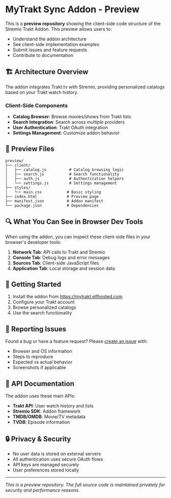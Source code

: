 # MyTrakt Sync Addon - Preview

This is a **preview repository** showing the client-side code structure of the Stremio Trakt Addon. This preview allows users to:

- Understand the addon architecture
- See client-side implementation examples
- Submit issues and feature requests
- Contribute to documentation

## 🏗️ Architecture Overview

The addon integrates Trakt.tv with Stremio, providing personalized catalogs based on your Trakt watch history.

### Client-Side Components

- **Catalog Browser**: Browse movies/shows from Trakt lists
- **Search Integration**: Search across multiple providers
- **User Authentication**: Trakt OAuth integration
- **Settings Management**: Customize addon behavior

## 📁 Preview Files

```
preview/
├── client/
│   ├── catalog.js          # Catalog browsing logic
│   ├── search.js           # Search functionality
│   ├── auth.js             # Authentication helpers
│   └── settings.js         # Settings management
├── styles/
│   └── main.css           # Basic styling
├── index.html             # Preview page
├── manifest.json          # Addon manifest
└── package.json           # Dependencies
```

## 🔍 What You Can See in Browser Dev Tools

When using the addon, you can inspect these client-side files in your browser's developer tools:

1. **Network Tab**: API calls to Trakt and Stremio
2. **Console Tab**: Debug logs and error messages
3. **Sources Tab**: Client-side JavaScript files
4. **Application Tab**: Local storage and session data

## 🚀 Getting Started

1. Install the addon from https://mytrakt.elfhosted.com
2. Configure your Trakt account
3. Browse personalized catalogs
4. Use the search functionality

## 🐛 Reporting Issues

Found a bug or have a feature request? Please [create an issue](https://github.com/DemFaR/My-Trakt-Sync-Preview/issues) with:

- Browser and OS information
- Steps to reproduce
- Expected vs actual behavior
- Screenshots if applicable

## 📖 API Documentation

The addon uses these main APIs:
- **Trakt API**: User watch history and lists
- **Stremio SDK**: Addon framework
- **TMDB/OMDB**: Movie/TV metadata
- **TVDB**: Episode information

## 🔒 Privacy & Security

- No user data is stored on external servers
- All authentication uses secure OAuth flows
- API keys are managed securely
- User preferences stored locally

---

*This is a preview repository. The full source code is maintained privately for security and performance reasons.*
